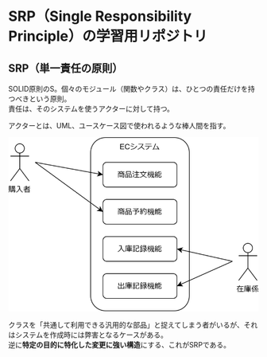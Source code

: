 # SRP（Single Responsibility Principle）の学習用リポジトリ

## SRP（単一責任の原則）

SOLID原則のS。個々のモジュール（関数やクラス）は、ひとつの責任だけを持つべきという原則。  
責任は、そのシステムを使うアクターに対して持つ。  

アクターとは、UML、ユースケース図で使われるような棒人間を指す。

![sample2-2.php](https://github.com/superneko160/SRP/blob/main/images/ec_system_uml.drawio.svg)

クラスを「共通して利用できる汎用的な部品」と捉えてしまう者がいるが、それはシステムを作成時には弊害となるケースがある。  
逆に**特定の目的に特化した変更に強い構造**にする、これがSRPである。
